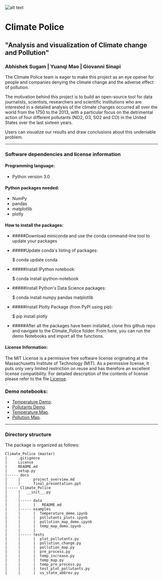 ![alt text](https://github.com/abhisheksugam/Climate_Police/blob/master/docs/logo.png "Climate_Police ")
# Climate Police
## "Analysis and visualization of Climate change and Pollution"  

### Abhishek Sugam |  Yuanqi Mao | Giovanni Sinapi

The Climate Police team is eager to make this project as an eye opener for people and companies denying the climate change and the adverse effect of pollution.

The motivation behind this project is to build an open-source tool for data journalists, scientists, researchers and scientific institutions who are interested in a detailed analysis of the climate changes occurred all over the world from the 1750 to the 2013, with a particular focus on the detrimental action of four different pollutants (NO2, O3, SO2 and CO) in the United States over the last sixteen years.   

Users can visualize our results and draw conclusions about this undeniable problem.



----
### Software dependencies and license information

#### Programming language:

- Python version 3.0

#### Python packages needed:

- NumPy
- pandas
- matplotlib
- plotly

#### How to install the packages:

- #####Download miniconda and use the conda command-line tool to update your packages 

- #####Update conda's listing of packages:

    $ conda update conda

- #####Install IPython notebook:

    $ conda install ipython-notebook

- #####Install Python's Data Science packages:

    $ conda install numpy pandas matplotlib

- #####Install Plotly Package (from PyPI using pip):

    $ pip install plotly


- #####After all the packages have been installed, clone this github repo and navigate to the Climate_Police folder. From here, you can run the demo Notebooks and import all the functions. 

#### License Information:

The MIT License is a permissive free software license originating at the Massachusetts Institute of Technology (MIT). As a permissive license, it puts only very limited restriction on reuse and has therefore an excellent license compatibility. For detailed description of the contents of license please refer to the file [License](https://github.com/abhisheksugam/Climate_Police/blob/master/License).

### Demo notebooks:

- [Temperature Demo](https://github.com/abhisheksugam/Climate_Police/blob/master/Climate_Police/examples/Temperature_demo.ipynb).
- [Pollutants Demo](https://github.com/abhisheksugam/Climate_Police/blob/master/Climate_Police/examples/pollutants_plots.ipynb).
- [Temperature Map](https://github.com/abhisheksugam/Climate_Police/blob/master/Climate_Police/examples/temp_map_demo.ipynb).
- [Pollution Map](https://github.com/abhisheksugam/Climate_Police/blob/master/Climate_Police/examples/pollution_map_demo.ipynb).

----
### Directory structure

The package is organized as follows:
```
Climate_Police (master)
|     .gitignore
|     License
|     README.md
|     setup.py
|----- docs
|     |      project_overview.md
|     |      final_presentation.ppt 
|----- Climate_Police
|     |   __init__.py
|     |  
|     |----- data
|     |      |   README.md 
|     |----- examples 
|     |      |  Temperature_demo.ipynb
|     |      |  pollutants_plots.ipynb
|     |      |  pollution_map_demo.ipynb
|     |      |  temp_map_demo.ipynb
|     |      |  
|     |----- tests
|     |      |  plot_pollutants.py
|     |      |  pollution_change.py
|     |      |  pollution_map.py
|     |      |  pre_process.py
|     |      |  temp_increase.py
|     |      |  temp_map.py
|     |      |  temp_pre_process.py
|     |      |  test_plot_pollutants.py
|     |      |  us_state_abbrev.py
